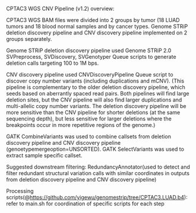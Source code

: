 CPTAC3 WGS CNV Pipeline (v1.2) overview:

CPTAC3  WGS BAM files were divided into 2 groups by tumor (18 LUAD tumors and 18 blood normal samples and by cancer types. Genome STRiP deletion discovery pipeline and CNV discovery pipeline implemented on 2 groups separately.

Genome STRiP deletion discovery pipeline used Genome STRiP 2.0 SVPreprocess, SVDiscovery, SVGenotyper Queue scripts to generate deletion calls targeting 100 to 1M bps.

CNV discovery pipeline used CNVDiscoveryPipeline Queue script to discover copy number variants (including duplications and mCNV).
(This pipeline is complementary to the older deletion discovery pipeline, which seeds based on aberrantly spaced read pairs. Both pipelines will find large deletion sites, but the CNV pipeline will also find larger duplications and multi-allelic copy number variants. The deletion discovery pipeline will be more sensitive than the CNV pipeline for shorter deletions (at the same sequencing depth), but less sensitive for larger deletions where the breakpoints occur in more repetitive regions of the genome.)

GATK CombineVariants was used to combine callsets from deletion discovery pipeline and CNV discovery pipeline (genoetypemergeoption=UNSORTED). GATK SelectVariants was used to extract sample specific callset.

Suggested downstream filtering:
RedundancyAnnotator(used to detect and filter redundant structural variation calls with similar coordinates in outputs from deletion discovery pipeline and CNV discovery pipeline) 

Processing scripts(@https://github.com/yigewu/genomestrip/tree/CPTAC3.LUAD.b4): 
refer to main.sh for coordination of specific scripts for each step
